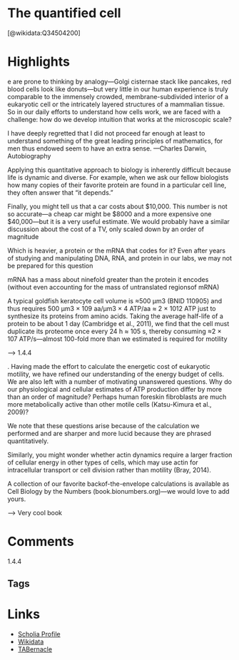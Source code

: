 
The quantified cell
===================
  
  [@wikidata:Q34504200]  

# Highlights

e are
prone to thinking by analogy—Golgi cisternae stack like pancakes, red blood cells look like
donuts—but very little in our human experience is truly comparable to the immensely crowded, membrane-subdivided interior of a eukaryotic cell or the intricately layered structures of
a mammalian tissue. So in our daily efforts to understand how cells work, we are faced with
a challenge: how do we develop intuition that works at the microscopic scale?


I have deeply regretted that I did not proceed far enough at
least to understand something of the great leading principles
of mathematics, for men thus endowed seem to have an extra
sense.
—Charles Darwin, Autobiography

Applying this quantitative approach to biology is inherently difficult because life is dynamic and diverse. For example, when we ask
our fellow biologists how many copies of their favorite protein are
found in a particular cell line, they often answer that “it depends.”

Finally, you might tell us that a car costs about
$10,000. This number is not so accurate—a cheap car might be
$8000 and a more expensive one $40,000—but it is a very useful estimate. We would probably have a similar discussion about the cost of
a TV, only scaled down by an order of magnitude

Which is heavier, a protein or the mRNA that codes for it?
Even after years of studying and manipulating DNA, RNA, and protein in our labs, we may not be prepared for this question

mRNA has a mass about ninefold greater than the protein it encodes (without even accounting for the mass of untranslated regionsof mRNA)


 A typical goldfish keratocyte
cell volume is ≈500 μm3 (BNID 110905) and thus requires 500 μm3 ×
109 aa/μm3 × 4 ATP/aa ≈ 2 × 1012 ATP just to synthesize its proteins
from amino acids. Taking the average half-life of a protein to be
about 1 day (Cambridge et al., 2011), we find that the cell must
duplicate its proteome once every 24 h ≈ 105 s, thereby consuming
≈2 × 107 ATP/s—almost 100-fold more than we estimated is required for motility

--> 1.4.4

. Having made
the effort to calculate the energetic cost of eukaryotic motility, we
have refined our understanding of the energy budget of cells. We
are also left with a number of motivating unanswered questions.
Why do our physiological and cellular estimates of ATP production
differ by more than an order of magnitude? Perhaps human foreskin
fibroblasts are much more metabolically active than other motile
cells (Katsu-Kimura et al., 2009)?

We note that these questions arise because of the calculation
we performed and are sharper and more lucid because they are
phrased quantitatively. 

Similarly, you
might wonder whether actin dynamics require a larger fraction of
cellular energy in other types of cells, which may use actin for intracellular transport or cell division rather than motility (Bray, 2014). 

A collection of our favorite backof-the-envelope calculations is available as Cell Biology by the
Numbers (book.bionumbers.org)—we would love to add yours.

--> Very cool book
# Comments
1.4.4

## Tags

# Links
  
 * [Scholia Profile](https://scholia.toolforge.org/work/Q34504200)  
 * [Wikidata](https://www.wikidata.org/wiki/Q34504200)  
 * [TABernacle](https://tabernacle.toolforge.org/?#/tab/manual/Q34504200/P921%3BP4510)  
